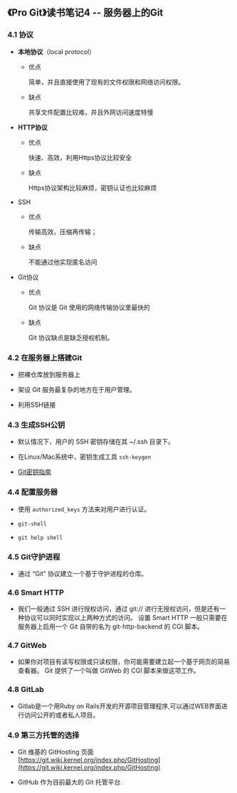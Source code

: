 ## 《Pro Git》读书笔记4 -- 服务器上的Git

### 4.1 协议

* **本地协议**（local protocol）

	* 优点
	
		简单，并且直接使用了现有的文件权限和网络访问权限。
	
	* 缺点
	
		共享文件配置比较难，并且外网访问速度特慢


* **HTTP协议**

	* 优点
		
		快速、高效，利用Https协议比较安全
		
	* 缺点
		
		Https协议架构比较麻烦，密钥认证也比较麻烦

* SSH

	* 优点
	
		传输高效，压缩再传输；
	
	* 缺点
	
		不能通过他实现匿名访问

* Git协议

	* 优点 
	
		Git 协议是 Git 使用的网络传输协议里最快的
	
	* 缺点
		
		Git 协议缺点是缺乏授权机制。

### 4.2 在服务器上搭建Git

* 把裸仓库放到服务器上

* 架设 Git 服务最复杂的地方在于用户管理。 

* 利用SSH链接

### 4.3 生成SSH公钥

*  默认情况下，用户的 SSH 密钥存储在其 ~/.ssh 目录下。

*  在Linux/Mac系统中，密钥生成工具 `ssh-keygen`

*  [Git密钥指南](https://help.github.com/articles/generating-ssh-keys/)

### 4.4 配置服务器

* 使用 `authorized_keys` 方法来对用户进行认证。

* `git-shell`

* `git help shell`

### 4.5 Git守护进程

* 通过 “Git” 协议建立一个基于守护进程的仓库。 

### 4.6 Smart HTTP

* 我们一般通过 SSH 进行授权访问，通过 git:// 进行无授权访问，但是还有一种协议可以同时实现以上两种方式的访问。 设置 Smart HTTP 一般只需要在服务器上启用一个 Git 自带的名为 git-http-backend 的 CGI 脚本。

### 4.7 GitWeb 

* 如果你对项目有读写权限或只读权限，你可能需要建立起一个基于网页的简易查看器。 Git 提供了一个叫做 GitWeb 的 CGI 脚本来做这项工作。

### 4.8 GitLab 

* Gitlab是一个用Ruby on Rails开发的开源项目管理程序,可以通过WEB界面进行访问公开的或者私人项目。

### 4.9 第三方托管的选择

*  Git 维基的 GitHosting 页面 [https://git.wiki.kernel.org/index.php/GitHosting](https://git.wiki.kernel.org/index.php/GitHosting)

* GitHub 作为目前最大的 Git 托管平台.